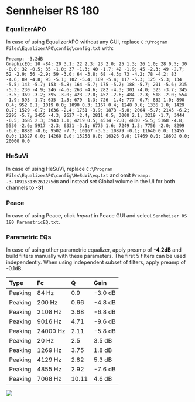 # Sennheiser RS 180

### EqualizerAPO
In case of using EqualizerAPO without any GUI, replace `C:\Program Files\EqualizerAPO\config\config.txt`
with:
```
Preamp: -3.2dB
GraphicEQ: 10 -84; 20 3.1; 22 2.3; 23 2.0; 25 1.3; 26 1.0; 28 0.5; 30 -0.0; 32 -0.5; 35 -1.0; 37 -1.3; 40 -1.7; 42 -1.9; 45 -2.3; 49 -2.7; 52 -2.9; 56 -2.9; 59 -3.0; 64 -3.8; 68 -4.3; 73 -4.2; 78 -4.2; 83 -4.6; 89 -4.8; 95 -5.1; 102 -5.4; 109 -5.4; 117 -5.3; 125 -5.3; 134 -5.5; 143 -5.7; 153 -5.8; 164 -5.7; 175 -5.7; 188 -5.7; 201 -5.6; 215 -5.3; 230 -4.9; 246 -4.6; 263 -4.6; 282 -4.3; 301 -4.0; 323 -3.7; 345 -3.5; 369 -3.2; 395 -3.0; 423 -2.8; 452 -2.6; 484 -2.3; 518 -2.0; 554 -1.9; 593 -1.7; 635 -1.5; 679 -1.3; 726 -1.4; 777 -0.7; 832 1.0; 890 0.4; 952 0.1; 1019 0.0; 1090 0.3; 1167 0.4; 1248 0.6; 1336 1.0; 1429 0.7; 1529 -0.7; 1636 -2.4; 1751 -3.9; 1873 -5.0; 2004 -5.7; 2145 -6.2; 2295 -5.7; 2455 -4.3; 2627 -2.4; 2811 0.5; 3008 2.1; 3219 -1.7; 3444 -0.5; 3685 2.3; 3943 1.1; 4219 0.5; 4514 -2.0; 4830 -5.5; 5168 -4.8; 5530 -2.6; 5917 -2.3; 6331 -3.1; 6775 1.6; 7249 1.3; 7756 -2.0; 8299 -6.0; 8880 -8.6; 9502 -7.7; 10167 -3.5; 10879 -0.1; 11640 0.0; 12455 0.0; 13327 0.0; 14260 0.0; 15258 0.0; 16326 0.0; 17469 0.0; 18692 0.0; 20000 0.0
```

### HeSuVi
In case of using HeSuVi, replace `C:\Program Files\EqualizerAPO\config\HeSuVi\eq.txt` and omit `Preamp:
-3.189163135261275dB` and instead set Global volume in the UI for both channels to **-31**

### Peace
In case of using Peace, click *Import* in Peace GUI and select `Sennheiser RS 180 ParametricEQ.txt`.

### Parametric EQs
In case of using other parametric equalizer, apply preamp of **-4.2dB** and build filters manually
with these parameters. The first 5 filters can be used independently.
When using independent subset of filters, apply preamp of -0.1dB.

| Type    | Fc       |     Q | Gain    |
|:--------|:---------|:------|:--------|
| Peaking | 84 Hz    |  0.9  | -3.0 dB |
| Peaking | 200 Hz   |  0.66 | -4.8 dB |
| Peaking | 2108 Hz  |  3.68 | -6.8 dB |
| Peaking | 9016 Hz  |  4.71 | -9.6 dB |
| Peaking | 24000 Hz |  2.11 | -5.8 dB |
| Peaking | 20 Hz    |  2.5  | 3.5 dB  |
| Peaking | 1269 Hz  |  3.75 | 1.8 dB  |
| Peaking | 4129 Hz  |  2.82 | 5.3 dB  |
| Peaking | 4855 Hz  |  2.92 | -7.6 dB |
| Peaking | 7068 Hz  | 10.11 | 4.6 dB  |

![](https://raw.githubusercontent.com/jaakkopasanen/AutoEq/master/results/headphonecom/sbaf-serious/Sennheiser%20RS%20180/Sennheiser%20RS%20180.png)